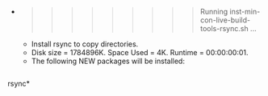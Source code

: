 * >>>>>>>>> Running inst-min-con-live-build-tools-rsync.sh ...
  * Install rsync to copy directories.
  * Disk size = 1784896K. Space Used = 4K. Runtime = 00:00:00:01.
  * The following NEW packages will be installed:
  ```bash
rsync*
  ```
